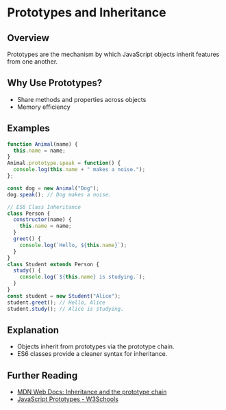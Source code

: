 
# Prototypes and Inheritance

## Overview
Prototypes are the mechanism by which JavaScript objects inherit features from one another.

## Why Use Prototypes?
- Share methods and properties across objects
- Memory efficiency

## Examples
```js
function Animal(name) {
  this.name = name;
}
Animal.prototype.speak = function() {
  console.log(this.name + " makes a noise.");
};

const dog = new Animal("Dog");
dog.speak(); // Dog makes a noise.

// ES6 Class Inheritance
class Person {
  constructor(name) {
    this.name = name;
  }
  greet() {
    console.log(`Hello, ${this.name}`);
  }
}
class Student extends Person {
  study() {
    console.log(`${this.name} is studying.`);
  }
}
const student = new Student("Alice");
student.greet(); // Hello, Alice
student.study(); // Alice is studying.
```

## Explanation
- Objects inherit from prototypes via the prototype chain.
- ES6 classes provide a cleaner syntax for inheritance.

## Further Reading
- [MDN Web Docs: Inheritance and the prototype chain](https://developer.mozilla.org/en-US/docs/Web/JavaScript/Inheritance_and_the_prototype_chain)
- [JavaScript Prototypes - W3Schools](https://www.w3schools.com/js/js_object_prototypes.asp)
